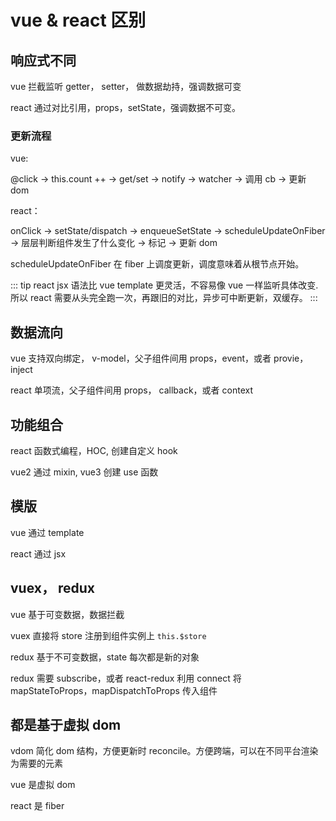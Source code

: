 # vue & react 区别

## 响应式不同

vue 拦截监听 getter， setter， 做数据劫持，强调数据可变

react 通过对比引用，props，setState，强调数据不可变。

### 更新流程

vue:

@click -> this.count ++ -> get/set -> notify -> watcher -> 调用 cb -> 更新 dom

react：

onClick -> setState/dispatch -> enqueueSetState -> scheduleUpdateOnFiber -> 层层判断组件发生了什么变化 -> 标记 -> 更新 dom

scheduleUpdateOnFiber 在 fiber 上调度更新，调度意味着从根节点开始。

::: tip
react jsx 语法比 vue template 更灵活，不容易像 vue 一样监听具体改变.
所以 react 需要从头完全跑一次，再跟旧的对比，异步可中断更新，双缓存。
:::

## 数据流向

vue 支持双向绑定， v-model，父子组件间用 props，event，或者 provie，inject

react 单项流，父子组件间用 props， callback，或者 context

## 功能组合

react 函数式编程，HOC, 创建自定义 hook

vue2 通过 mixin, vue3 创建 use 函数

## 模版

vue 通过 template

react 通过 jsx

## vuex， redux

vue 基于可变数据，数据拦截

vuex 直接将 store 注册到组件实例上 `this.$store`

redux 基于不可变数据，state 每次都是新的对象

redux 需要 subscribe，或者 react-redux 利用 connect 将 mapStateToProps，mapDispatchToProps 传入组件

## 都是基于虚拟 dom

vdom 简化 dom 结构，方便更新时 reconcile。方便跨端，可以在不同平台渲染为需要的元素

vue 是虚拟 dom

react 是 fiber
